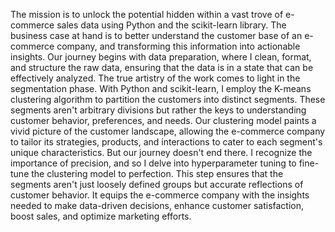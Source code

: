 The mission is to unlock the potential hidden within a vast trove of e-commerce sales data using Python and the scikit-learn library. 
The business case at hand is to better understand the customer base of an e-commerce company, and transforming this information into actionable insights.
Our journey begins with data preparation, where I clean, format, and structure the raw data, ensuring that the data is in a state that can be effectively analyzed.
The true artistry of the work comes to light in the segmentation phase.
With Python and scikit-learn, I employ the K-means clustering algorithm to partition the customers into distinct segments. 
These segments aren't arbitrary divisions but rather the keys to understanding customer behavior, preferences, and needs. 
Our clustering model paints a vivid picture of the customer landscape, allowing the e-commerce company to tailor its strategies,
products, and interactions to cater to each segment's unique characteristics.
But our journey doesn't end there. I recognize the importance of precision, and so I delve into hyperparameter tuning to fine-tune the clustering model to perfection. 
This step ensures that the segments aren't just loosely defined groups but accurate reflections of customer behavior.
It equips the e-commerce company with the insights needed to make data-driven decisions, enhance customer satisfaction, boost sales, and optimize marketing efforts.
